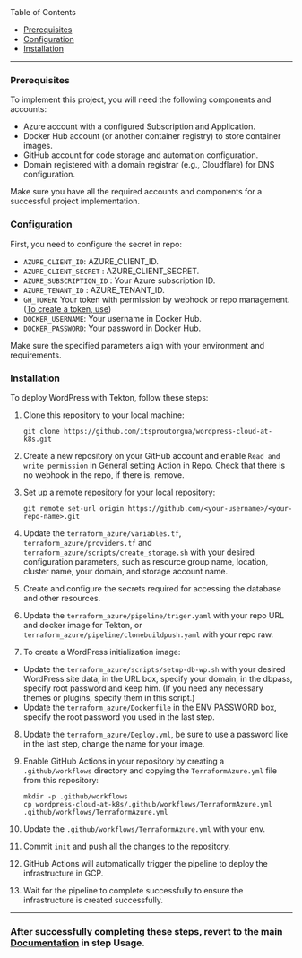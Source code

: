 <summary>Table of Contents</summary>

- [Prerequisites](#prerequisites)
- [Configuration](#configuration)
- [Installation](#installation)

</details>

---
### Prerequisites

To implement this project, you will need the following components and accounts:

- Azure account with a configured Subscription and Application.
- Docker Hub account (or another container registry) to store container images.
- GitHub account for code storage and automation configuration.
- Domain registered with a domain registrar (e.g., Cloudflare) for DNS configuration.

Make sure you have all the required accounts and components for a successful project implementation.

### Configuration

First, you need to configure the secret in repo:

- `AZURE_CLIENT_ID`: AZURE_CLIENT_ID.
- `AZURE_CLIENT_SECRET` : AZURE_CLIENT_SECRET.
- `AZURE_SUBSCRIPTION_ID` : Your Azure subscription ID.
- `AZURE_TENANT_ID` : AZURE_TENANT_ID.
- `GH_TOKEN`: Your token with permission by webhook or repo management. ([To create a token, use](https://github.com/settings/tokens))
- `DOCKER_USERNAME`: Your username in Docker Hub.
- `DOCKER_PASSWORD`: Your password in Docker Hub.

Make sure the specified parameters align with your environment and requirements.
### Installation

To deploy WordPress with Tekton, follow these steps:

1. Clone this repository to your local machine:

    ```
    git clone https://github.com/itsproutorgua/wordpress-cloud-at-k8s.git
    ```

2. Create a new repository on your GitHub account and enable `Read and write permission` in General setting Action in Repo. Check that there is no webhook in the repo, if there is, remove.

3. Set up a remote repository for your local repository:

    ```
    git remote set-url origin https://github.com/<your-username>/<your-repo-name>.git
    ```

4. Update the `terraform_azure/variables.tf`, `terraform_azure/providers.tf` and `terraform_azure/scripts/create_storage.sh` with your desired configuration parameters, such as resource group name, location, cluster name, your domain, and storage account name.

5. Create and configure the secrets required for accessing the database and other resources.

6. Update the `terraform_azure/pipeline/triger.yaml` with your repo URL and docker image for Tekton, or `terraform_azure/pipeline/clonebuildpush.yaml` with your repo raw.

7. To create a WordPress initialization image:

  - Update the `terraform_azure/scripts/setup-db-wp.sh` with your desired WordPress site data, in the URL box, specify your domain, in the dbpass, specify root password and keep him. (If you need any necessary themes or plugins, specify them in this script.)
  - Update the `terraform_azure/Dockerfile` in the ENV PASSWORD box, specify the root password you used in the last step. 

8. Update the `terraform_azure/Deploy.yml`, be sure to use a password like in the last step, change the name for your image.

9. Enable GitHub Actions in your repository by creating a `.github/workflows` directory and copying the `TerraformAzure.yml` file from this repository:

    ```
    mkdir -p .github/workflows
    cp wordpress-cloud-at-k8s/.github/workflows/TerraformAzure.yml .github/workflows/TerraformAzure.yml
    ```
10. Update the `.github/workflows/TerraformAzure.yml` with your env.

11. Commit `init` and push all the changes to the repository.

12. GitHub Actions will automatically trigger the pipeline to deploy the infrastructure in GCP.

13. Wait for the pipeline to complete successfully to ensure the infrastructure is created successfully.

---

### After successfully completing these steps, revert to the main [Documentation](/README.md) in step Usage.